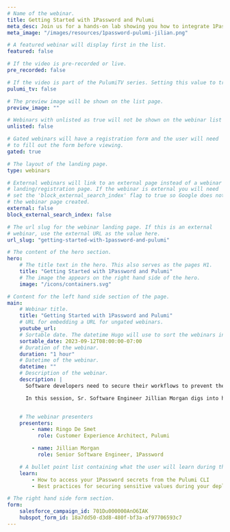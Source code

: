 ```yaml
---
# Name of the webinar.
title: Getting Started with 1Password and Pulumi
meta_desc: Join us for a hands-on lab showing you how to integrate 1Password into your Pulumi workflow.
meta_image: "/images/resources/1password-pulumi-jilian.png"

# A featured webinar will display first in the list.
featured: false

# If the video is pre-recorded or live.
pre_recorded: false

# If the video is part of the PulumiTV series. Setting this value to true will list the video in the "PulumiTV" section.
pulumi_tv: false

# The preview image will be shown on the list page.
preview_image: ""

# Webinars with unlisted as true will not be shown on the webinar list
unlisted: false

# Gated webinars will have a registration form and the user will need
# to fill out the form before viewing.
gated: true

# The layout of the landing page.
type: webinars

# External webinars will link to an external page instead of a webinar
# landing/registration page. If the webinar is external you will need
# set the 'block_external_search_index' flag to true so Google does not index
# the webinar page created.
external: false
block_external_search_index: false

# The url slug for the webinar landing page. If this is an external
# webinar, use the external URL as the value here.
url_slug: "getting-started-with-1password-and-pulumi"

# The content of the hero section.
hero:
    # The title text in the hero. This also serves as the pages H1.
    title: "Getting Started with 1Password and Pulumi"
    # The image the appears on the right hand side of the hero.
    image: "/icons/containers.svg"

# Content for the left hand side section of the page.
main:
    # Webinar title.
    title: "Getting Started with 1Password and Pulumi"
    # URL for embedding a URL for ungated webinars.
    youtube_url:
    # Sortable date. The datetime Hugo will use to sort the webinars in date order.
    sortable_date: 2023-09-12T08:00:00-07:00
    # Duration of the webinar.
    duration: "1 hour"
    # Datetime of the webinar.
    datetime: ""
    # Description of the webinar.
    description: |
      Software developers need to secure their workflows to prevent the accidental exposure of API keys and other secrets. 1Password is known as a capable password manager, but [1Password Developer Tools](https://developer.1password.com/) also provide a set of capabilities to secure secrets throughout the software development lifecycle. 

      In this session, Sr. Software Engineer Jillian Morgan digs into how to use the 1Password CLI to manage secrets in a Pulumi workflow. Join Pulumi and 1Password for a short walkthrough of this powerful new feature and get your questions answered by the experts.


    # The webinar presenters
    presenters:
        - name: Ringo De Smet
          role: Customer Experience Architect, Pulumi

        - name: Jillian Morgan
          role: Senior Software Engineer, 1Password

    # A bullet point list containing what the user will learn during the webinar.
    learn:
        - How to access your 1Password secrets from the Pulumi CLI
        - Best practices for securing sensitive values during your deployments

# The right hand side form section.
form:
    salesforce_campaign_id: 701Du000000AnO6IAK
    hubspot_form_id: 18a7dd50-d3d8-480f-bf3a-af97706593c7
---
```

